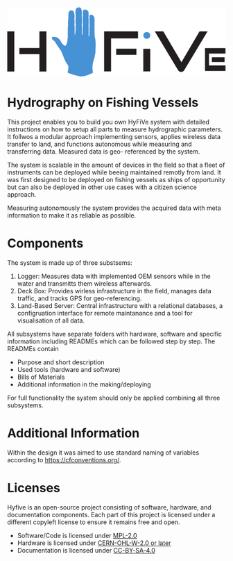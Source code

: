![Picture](media/HyFive_Logo_schwarz_blau.svg)

Hydrography on Fishing Vessels
=====

This project enables you to build you own HyFiVe system with detailed instructions on how to setup all parts to measure hydrographic parameters. It 
follwos a modular approach implementing sensors, applies wireless data transfer to land, and functions autonomous while measuring and transferring data. Measured data is geo-
referenced by the system.

The system is scalable in the amount of devices in the field so that a fleet of instruments can be deployed while beeing maintained remotly from land. It was first 
designed to be deployed on fishing vessels as ships of opportunity but can also be deployed in other use cases with a citizen science approach.

Measuring autonomously the system provides the acquired data with meta information to make it as reliable as possible.	

# Components
The system is made up of three substsems:
1. Logger: Measures data with implemented OEM sensors while in the water and transmitts them wireless afterwards.
2. Deck Box: Provides wirless infrastructure in the field, manages data traffic, and tracks GPS for geo-referencing.
3. Land-Based Server: Central infrastructure with a relational databases, a configruation interface for remote maintanance and a tool for visualisation of all data.

All subsystems have separate folders with hardware, software and specific information including READMEs which can be followed step by step. The READMEs contain
- Purpose and short description
- Used tools (hardware and software)
- Bills of Materials
- Additional information in the making/deploying

For full functionality the system should only be applied combining all three subsystems.
	
# Additional Information
Within the design it was aimed to use standard naming of variables according to https://cfconventions.org/. 

# Licenses
Hyfive is an open-source project consisting of software, hardware, and documentation components. Each part of this project is licensed under a different copyleft license to ensure it remains free and open.

- Software/Code is licensed under [MPL-2.0](LICENSE_MPL-2.0)
- Hardware is licensed under [CERN-OHL-W-2.0 or later](LICENSE_CERN-OHL-W-2.0)
- Documentation is licensed under [CC-BY-SA-4.0](LICENSE_CC-BY-SA-4.0)
